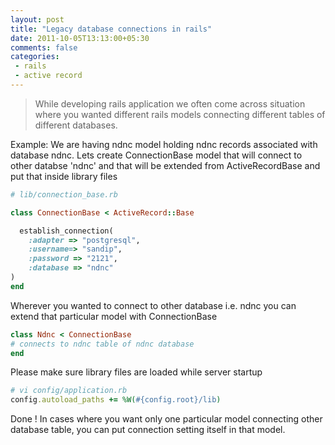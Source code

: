 ```yaml
---
layout: post
title: "Legacy database connections in rails"
date: 2011-10-05T13:13:00+05:30
comments: false
categories:
 - rails
 - active record
---
```


> While developing rails application we often come across situation where you wanted different rails models connecting different tables of different databases.
 
Example: We are having ndnc model holding ndnc records associated with database ndnc. 
Lets create ConnectionBase model that will connect to other databse 'ndnc' and that will be extended from ActiveRecordBase and put that inside library files 

```ruby
# lib/connection_base.rb 

class ConnectionBase < ActiveRecord::Base

  establish_connection(
    :adapter => "postgresql",
    :username=> "sandip",
    :password => "2121",
    :database => "ndnc"
)
end
```

Wherever you wanted to connect to other database i.e. ndnc you can extend that particular model with ConnectionBase 

```ruby
class Ndnc < ConnectionBase
# connects to ndnc table of ndnc database
end
```

Please make sure library files are loaded while server startup
```ruby
# vi config/application.rb
config.autoload_paths += %W(#{config.root}/lib)
```
Done !
In cases where you want only one particular model connecting other database table, you can put connection setting itself in that model.
